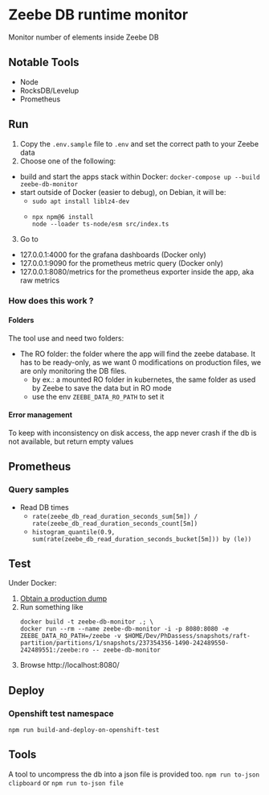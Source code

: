 # Zeebe DB runtime monitor

Monitor number of elements inside Zeebe DB

## Notable Tools
- Node
- RocksDB/Levelup
- Prometheus

## Run
1. Copy the `.env.sample` file to `.env` and set the correct path to your Zeebe data
2. Choose one of the following:
- build and start the apps stack within Docker: `docker-compose up --build zeebe-db-monitor`
- start outside of Docker (easier to debug), on Debian, it will be:
  - ```sudo apt install liblz4-dev```
  - ```
    npx npm@6 install
    node --loader ts-node/esm src/index.ts
    ```
3. Go to
- 127.0.0.1:4000 for the grafana dashboards (Docker only)
- 127.0.0.1:9090 for the prometheus metric query (Docker only)
- 127.0.0.1:8080/metrics for the prometheus exporter inside the app, aka raw metrics

### How does this work ?

#### Folders
The tool use and need two folders:
- The RO folder: the folder where the app will find the zeebe database. It has to be ready-only, as we want 0 modifications on production files, we are only monitoring the DB files.
  - by ex.: a mounted RO folder in kubernetes, the same folder as used by Zeebe to save the data but in RO mode
  - use the env `ZEEBE_DATA_RO_PATH` to set it

#### Error management
To keep with inconsistency on disk access, the app never crash if the db is not available, but return empty values

## Prometheus

### Query samples
- Read DB times
  - `rate(zeebe_db_read_duration_seconds_sum[5m]) / rate(zeebe_db_read_duration_seconds_count[5m])`
  - `histogram_quantile(0.9, sum(rate(zeebe_db_read_duration_seconds_bucket[5m])) by (le))`

## Test

Under Docker:

1. [Obtain a production dump](https://confluence.epfl.ch:8443/pages/viewpage.action?pageId=176426019)
2. Run something like 
   ```
   docker build -t zeebe-db-monitor .; \
   docker run --rm --name zeebe-db-monitor -i -p 8080:8080 -e ZEEBE_DATA_RO_PATH=/zeebe -v $HOME/Dev/PhDassess/snapshots/raft-partition/partitions/1/snapshots/237354356-1490-242489550-242489551:/zeebe:ro -- zeebe-db-monitor
   ```
3. Browse http://localhost:8080/

## Deploy
### Openshift test namespace
`npm run build-and-deploy-on-openshift-test`


## Tools

A tool to uncompress the db into a json file is provided too.
`npm run to-json clipboard` or
`npm run to-json file`

